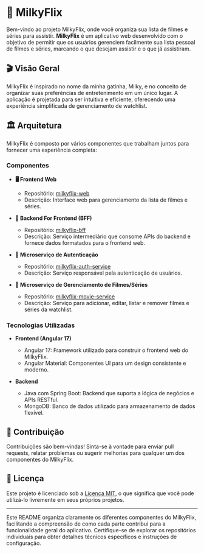 # 🥛 MilkyFlix

Bem-vindo ao projeto MilkyFlix, onde você organiza sua lista de filmes e séries para assistir. **MilkyFlix** é um aplicativo web desenvolvido com o objetivo de permitir que os usuários gerenciem facilmente sua lista pessoal de filmes e séries, marcando o que desejam assistir e o que já assistiram.

## 🎬 Visão Geral

MilkyFlix é inspirado no nome da minha gatinha, Milky, e no conceito de organizar suas preferências de entretenimento em um único lugar. A aplicação é projetada para ser intuitiva e eficiente, oferecendo uma experiência simplificada de gerenciamento de watchlist.

## 🏛 Arquitetura

MilkyFlix é composto por vários componentes que trabalham juntos para fornecer uma experiência completa:

### Componentes

- **🖥️ Frontend Web**
   - Repositório: [milkyflix-web](https://github.com/gizellysteffanny/milkyflix-web)
   - Descrição: Interface web para gerenciamento da lista de filmes e séries.

- **🔧 Backend For Frontend (BFF)**
   - Repositório: [milkyflix-bff](https://github.com/gizellysteffanny/milkyflix-bff)
   - Descrição: Serviço intermediário que consome APIs do backend e fornece dados formatados para o frontend web.

- **🔑 Microserviço de Autenticação**
   - Repositório: [milkyflix-auth-service](https://github.com/gizellysteffanny/milkyflix-auth-service)
   - Descrição: Serviço responsável pela autenticação de usuários.

- **🎥 Microserviço de Gerenciamento de Filmes/Séries**
   - Repositório: [milkyflix-movie-service](https://github.com/gizellysteffanny/milkyflix-movie-service)
   - Descrição: Serviço para adicionar, editar, listar e remover filmes e séries da watchlist.

### Tecnologias Utilizadas

- **Frontend (Angular 17)**
   - Angular 17: Framework utilizado para construir o frontend web do MilkyFlix.
   - Angular Material: Componentes UI para um design consistente e moderno.

- **Backend**
   - Java com Spring Boot: Backend que suporta a lógica de negócios e APIs RESTful.
   - MongoDB: Banco de dados utilizado para armazenamento de dados flexível.

## 🤝 Contribuição

Contribuições são bem-vindas! Sinta-se à vontade para enviar pull requests, relatar problemas ou sugerir melhorias para qualquer um dos componentes do MilkyFlix.

## 📄 Licença

Este projeto é licenciado sob a [Licença MIT](LICENSE), o que significa que você pode utilizá-lo livremente em seus próprios projetos.

---
Este README organiza claramente os diferentes componentes do MilkyFlix, facilitando a compreensão de como cada parte contribui para a funcionalidade geral do aplicativo. Certifique-se de explorar os repositórios individuais para obter detalhes técnicos específicos e instruções de configuração.
